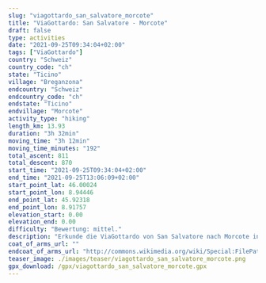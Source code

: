 ```yaml
---
slug: "viagottardo_san_salvatore_morcote"
title: "ViaGottardo: San Salvatore - Morcote"
draft: false
type: activities
date: "2021-09-25T09:34:04+02:00"
tags: ["ViaGottardo"]
country: "Schweiz"
country_code: "ch"
state: "Ticino"
village: "Breganzona"
endcountry: "Schweiz"
endcountry_code: "ch"
endstate: "Ticino"
endvillage: "Morcote"
activity_type: "hiking"
length_km: 13.93
duration: "3h 32min"
moving_time: "3h 12min"
moving_time_minutes: "192"
total_ascent: 811
total_descent: 870
start_time: "2021-09-25T09:34:04+02:00"
end_time: "2021-09-25T13:06:09+02:00"
start_point_lat: 46.00024
start_point_lon: 8.94446
end_point_lat: 45.92318
end_point_lon: 8.91757
elevation_start: 0.00
elevation_end: 0.00
difficulty: "Bewertung: mittel."
description: "Erkunde die ViaGottardo von San Salvatore nach Morcote in Breganzona, Schweiz. Genieße die 13,93 km lange Wanderung mit einem Gesamtaufstieg von 811 Metern und Abstieg von 870 Metern. Die Gesamtdauer beträgt 3h 32min inklusive Pausen"
coat_of_arms_url: ""
endcoat_of_arms_url: "http://commons.wikimedia.org/wiki/Special:FilePath/Morcote-coat%20of%20arms.svg"
teaser_image: ./images/teaser/viagottardo_san_salvatore_morcote.png
gpx_download: /gpx/viagottardo_san_salvatore_morcote.gpx
---
```

